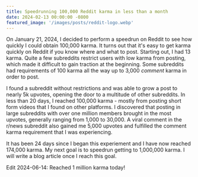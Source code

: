 ```yaml
---
title: Speedrunning 100,000 Reddit karma in less than a month
date: 2024-02-13 00:00:00 -0800
featured_image: '/images/posts/reddit-logo.webp'
---
```


On January 21, 2024, I decided to perform a speedrun on Reddit to see how quickly I could obtain 100,000 karma. It turns out that it's easy to get karma quickly on Reddit if you know where and what to post. Starting out, I had 13 karma. Quite a few subreddits restrict users with low karma from posting, which made it difficult to gain traction at the beginning. Some subreddits had requirements of 100 karma all the way up to 3,000 *comment* karma in order to post.

I found a subreddit without restrictions and was able to grow a post to nearly 5k upvotes, opening the door to a multitude of other subreddits. In less than 20 days, I reached 100,000 karma - mostly from posting short form videos that I found on other platforms. I discovered that posting in large subreddits with over one million members brought in the most upvotes, generally ranging from 1,000 to 30,000. A viral comment in the r/news subreddit also gained me 5,000 upvotes and fulfilled the comment karma requirement that I was experiencing.

It has been 24 days since I began this experiement and I have now reached 174,000 karma. My next goal is to speedrun getting to 1,000,000 karma. I will write a blog article once I reach this goal.

Edit 2024-06-14: Reached 1 million karma today!
